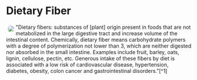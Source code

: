 # Dietary Fiber

<img src="https://res.cloudinary.com/alchemist-cookbook/image/upload/w_200,f_auto/healing-items/fiber.jpg" style="border-radius: 5px; float:left; margin: 5px;"> "Dietary fibers: substances of [plant] origin present in foods that are not metabolized in the large digestive tract and increase volume of the intestinal content. Chemically, dietary fiber means carbohydrate polymers with a degree of polymerization not lower than 3, which are neither digested nor absorbed in the small intestine. Examples include fruit, barley, oats, lignin, cellulose, pectin, etc. Generous intake of these fibers by diet is associated with a low risk of cardiovascular disease, hypertension, diabetes, obesity, colon cancer and gastrointestinal disorders."[^1]

<!-- [^1]: 
**Title:** [ ]( )<br>
**Publication:** [ ]( )<br>
**Date:** <br>
**Study Type:** Animal Study, Commentary, Human Study: In Vitro - In Vivo - In Silico, Human: Case Report, Meta Analysis, Review<br>
**Author(s):** <br>
**Institution(s):** <br>
**Abstract:** <br>
[IPFS Link](https://ipfs.io/ipfs/) -->

<!-- [^2]: 
**Title:** [ ]( )<br>
**Publication:** [ ]( )<br>
**Date:** <br>
**Study Type:** Animal Study, Commentary, Human Study: In Vitro - In Vivo - In Silico, Human: Case Report, Meta Analysis, Review<br>
**Author(s):** <br>
**Institution(s):** <br>
**Abstract:** <br>
[IPFS Link](https://ipfs.io/ipfs/) -->

<!-- <img src="https://res.cloudinary.com/alchemist-cookbook/image/upload/w_200,f_auto/healing-items/acemannan.jpg" style="border-radius: 5px; border-width: 1px; border-color: #c9c9c9; border-style: solid;   display: block; margin-left: auto; margin-right: auto;"> -->